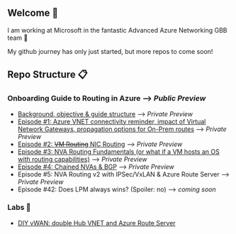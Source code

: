 ## Welcome 👋

<!--
**cynthiatreger/cynthiatreger** is a ✨ _special_ ✨ repository because its `README.md` (this file) appears on your GitHub profile.

Here are some ideas to get you started:

- 🔭 I’m currently working on ...
- 🌱 I’m currently learning ...
- 👯 I’m looking to collaborate on ...
- 🤔 I’m looking for help with ...
- 💬 Ask me about ...
- 📫 How to reach me: ...
- 😄 Pronouns: ...
- ⚡ Fun fact: ...
-->

I am working at Microsoft in the fantastic Advanced Azure Networking GBB team :star_struck:

My github journey has only just started, but more repos to come soon!

## Repo Structure :clipboard:
### Onboarding Guide to Routing in Azure --> *Public Preview*
- [Background, objective & guide structure](https://github.com/cynthiatreger/az-routing-guide-intro) --> *Private Preview*
- [Episode #1: Azure VNET connectivity reminder, impact of Virtual Network Gateways, propagation options for On-Prem routes](https://github.com/cynthiatreger/az-routing-guide-part1-vnet-peering-and-virtual-network-gateways) --> *Private Preview*
- [Episode #2: ~~VM Routing~~ NIC Routing](https://github.com/cynthiatreger/az-routing-guide-ep2-nic-routing) --> *Private Preview*
- [Episode #3: NVA Routing Fundamentals (or what if a VM hosts an OS with routing capabilities)](https://github.com/cynthiatreger/az-routing-guide-ep3-nva-routing-fundamentals) --> *Private Preview*
- [Episode #4: Chained NVAs & BGP](https://github.com/cynthiatreger/az-routing-guide-ep4-chained-nvas-bgp) --> *Private Preview*
- Episode #5: NVA Routing v2 with IPSec/VxLAN & Azure Route Server --> *Private Preview*
- Episode #42: Does LPM always wins? (Spoiler: no) --> *coming soon*

### Labs :microscope:
- [DIY vWAN: double Hub VNET and Azure Route Server](https://github.com/cynthiatreger/double-hub-vnet-and-ars)
